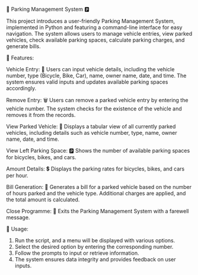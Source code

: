 🚗 Parking Management System 🅿️

This project introduces a user-friendly Parking Management System, implemented in Python and featuring a command-line interface for easy navigation. The system allows users to manage vehicle entries, view parked vehicles, check available parking spaces, calculate parking charges, and generate bills.

🌟 Features:

Vehicle Entry: 🚀 Users can input vehicle details, including the vehicle number, type (Bicycle, Bike, Car), name, owner name, date, and time. The system ensures valid inputs and updates available parking spaces accordingly.

Remove Entry: 🗑️ Users can remove a parked vehicle entry by entering the vehicle number. The system checks for the existence of the vehicle and removes it from the records.

View Parked Vehicle: 🚦 Displays a tabular view of all currently parked vehicles, including details such as vehicle number, type, name, owner name, date, and time.

View Left Parking Space: 🅿️ Shows the number of available parking spaces for bicycles, bikes, and cars.

Amount Details: 💲 Displays the parking rates for bicycles, bikes, and cars per hour.

Bill Generation: 📜 Generates a bill for a parked vehicle based on the number of hours parked and the vehicle type. Additional charges are applied, and the total amount is calculated.

Close Programme: 🏁 Exits the Parking Management System with a farewell message.

🔧 Usage:

1. Run the script, and a menu will be displayed with various options.
2. Select the desired option by entering the corresponding number.
3. Follow the prompts to input or retrieve information.
4. The system ensures data integrity and provides feedback on user inputs.
